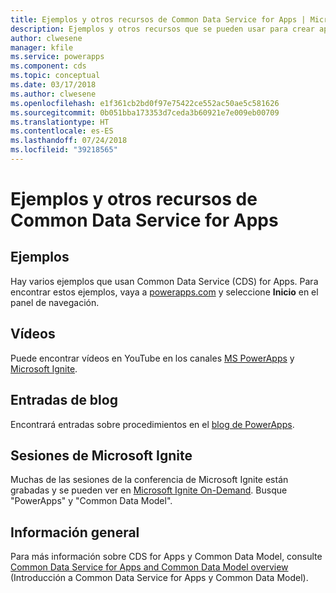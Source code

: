 ```yaml
---
title: Ejemplos y otros recursos de Common Data Service for Apps | Microsoft Docs
description: Ejemplos y otros recursos que se pueden usar para crear aplicaciones en PowerApps.
author: clwesene
manager: kfile
ms.service: powerapps
ms.component: cds
ms.topic: conceptual
ms.date: 03/17/2018
ms.author: clwesene
ms.openlocfilehash: e1f361cb2bd0f97e75422ce552ac50ae5c581626
ms.sourcegitcommit: 0b051bba173353d7ceda3b60921e7e009eb00709
ms.translationtype: HT
ms.contentlocale: es-ES
ms.lasthandoff: 07/24/2018
ms.locfileid: "39218565"
---
```

# <a name="samples-and-other-resources-for-common-data-service-for-apps"></a>Ejemplos y otros recursos de Common Data Service for Apps
## <a name="samples"></a>Ejemplos
Hay varios ejemplos que usan Common Data Service (CDS) for Apps. Para encontrar estos ejemplos, vaya a [powerapps.com](https://web.powerapps.com?utm_source=padocs&utm_medium=linkinadoc&utm_campaign=referralsfromdoc) y seleccione **Inicio** en el panel de navegación.

## <a name="videos"></a>Vídeos
Puede encontrar vídeos en YouTube en los canales [MS PowerApps](https://www.youtube.com/channel/UCGfWR2ekfRFckLjev6eQYLg) y [Microsoft Ignite](https://www.youtube.com/channel/UCrhJmfAGQ5K81XQ8_od1iTg).

## <a name="blog-posts"></a>Entradas de blog
Encontrará entradas sobre procedimientos en el [blog de PowerApps](https://powerapps.microsoft.com/blog/).

## <a name="microsoft-ignite-sessions"></a>Sesiones de Microsoft Ignite
Muchas de las sesiones de la conferencia de Microsoft Ignite están grabadas y se pueden ver en [Microsoft Ignite On-Demand](https://myignite.microsoft.com/videos). Busque "PowerApps" y "Common Data Model".

## <a name="overview"></a>Información general
Para más información sobre CDS for Apps y Common Data Model, consulte [Common Data Service for Apps and Common Data Model overview](https://docs.microsoft.com/common-data-service/entity-reference/security-model) (Introducción a Common Data Service for Apps y Common Data Model).

